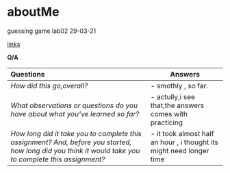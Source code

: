 # aboutMe
guessing game
lab02 29-03-21

[links](https://github.com/LTUC/amman-201d20/tree/main/configs)

**Q/A**

Questions  | Answers 
|:------ | ------ |
|*How did this go,overall?*|- smothly , so far.|
| *What observations or questions do you have about what you’ve learned so far?*|- actully,i see that,the answers comes with practicing|
| *How long did it take you to complete this assignment? And, before you started, how long did you think it would take you to complete this assignment?*| - it took almost half an hour , i thought its might need longer time |



 
